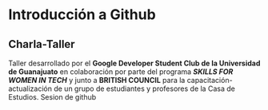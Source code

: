 
# Introducción a Github

## Charla-Taller 

Taller desarrollado por el **Google Developer Student Club de la Universidad de Guanajuato** en colaboración por parte del programa _**SKILLS FOR WOMEN IN TECH**_  y junto a **BRITISH COUNCIL** para la capacitación-actualización de un grupo de estudiantes y profesores de la Casa de Estudios. 
 Sesion de github
